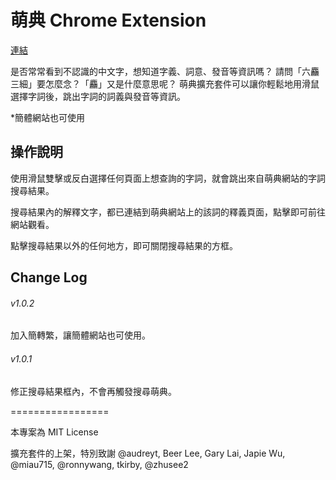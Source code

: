 # 萌典 Chrome Extension

[連結](https://chrome.google.com/webstore/detail/%E8%90%8C%E5%85%B8-moedict/aihifbidnaepclhnfppjnpbmeonhhloa)

是否常常看到不認識的中文字，想知道字義、詞意、發音等資訊嗎？
請問「六麤三細」要怎麼念？「麤」又是什麼意思呢？
萌典擴充套件可以讓你輕鬆地用滑鼠選擇字詞後，跳出字詞的詞義與發音等資訊。

*簡體網站也可使用

## 操作說明

使用滑鼠雙擊或反白選擇任何頁面上想查詢的字詞，就會跳出來自萌典網站的字詞搜尋結果。

搜尋結果內的解釋文字，都已連結到萌典網站上的該詞的釋義頁面，點擊即可前往網站觀看。

點擊搜尋結果以外的任何地方，即可關閉搜尋結果的方框。

## Change Log

###### v1.0.2

加入簡轉繁，讓簡體網站也可使用。

###### v1.0.1

修正搜尋結果框內，不會再觸發搜尋萌典。

=================

本專案為 MIT License

擴充套件的上架，特別致謝 @audreyt, Beer Lee, Gary Lai, Japie Wu, @miau715, @ronnywang, tkirby, @zhusee2